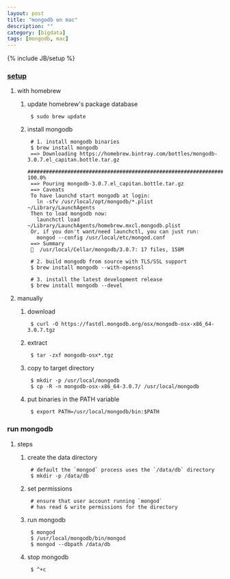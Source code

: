 ```yaml
---
layout: post
title: "mongodb on mac"
description: ""
category: [bigdata]
tags: [mongodb, mac]
---
```

{% include JB/setup %}


### [setup](https://docs.mongodb.org/manual/tutorial/install-mongodb-on-os-x/)

1. with homebrew

    1. update homebrew's package database

            $ sudo brew update

    1. install mongodb

            # 1. install mongodb binaries
            $ brew install mongodb
            ==> Downloading https://homebrew.bintray.com/bottles/mongodb-3.0.7.el_capitan.bottle.tar.gz
                ######################################################################## 100.0%
            ==> Pouring mongodb-3.0.7.el_capitan.bottle.tar.gz
            ==> Caveats
            To have launchd start mongodb at login:
              ln -sfv /usr/local/opt/mongodb/*.plist ~/Library/LaunchAgents
            Then to load mongodb now:
              launchctl load ~/Library/LaunchAgents/homebrew.mxcl.mongodb.plist
            Or, if you don't want/need launchctl, you can just run:
              mongod --config /usr/local/etc/mongod.conf
            ==> Summary
            🍺  /usr/local/Cellar/mongodb/3.0.7: 17 files, 158M

            # 2. build mongodb from source with TLS/SSL support
            $ brew install mongodb --with-openssl

            # 3. install the latest development release
            $ brew install mongodb --devel

1. manually

    1. download

            $ curl -O https://fastdl.mongodb.org/osx/mongodb-osx-x86_64-3.0.7.tgz

    1. extract

            $ tar -zxf mongodb-osx*.tgz

    1. copy to target directory

            $ mkdir -p /usr/local/mongodb
            $ cp -R -n mongodb-osx-x86_64-3.0.7/ /usr/local/mongodb

    1. put binaries in the PATH variable

            $ export PATH=/usr/local/mongodb/bin:$PATH

### run mongodb

1. steps

    1. create the data directory

            # default the `mongod` process uses the `/data/db` directory
            $ mkdir -p /data/db

    1. set permissions

            # ensure that user account running `mongod`
            # has read & write permissions for the directory

    1. run mongodb

            $ mongod
            $ /usr/local/mongodb/bin/mongod
            $ mongod --dbpath /data/db

    1. stop mongodb

            $ ^+c
